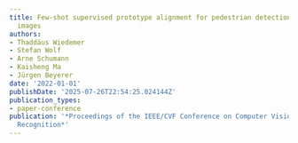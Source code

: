 ```yaml
---
title: Few-shot supervised prototype alignment for pedestrian detection on fisheye
  images
authors:
- Thaddäus Wiedemer
- Stefan Wolf
- Arne Schumann
- Kaisheng Ma
- Jürgen Beyerer
date: '2022-01-01'
publishDate: '2025-07-26T22:54:25.024144Z'
publication_types:
- paper-conference
publication: '*Proceedings of the IEEE/CVF Conference on Computer Vision and Pattern
  Recognition*'
---
```


